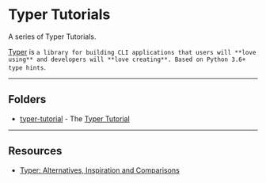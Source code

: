 # Typer Tutorials

A series of Typer Tutorials.

[Typer] is `a library for building CLI applications that users will **love using** and developers will **love creating**. Based on Python 3.6+ type hints`.

---

## Folders

- [typer-tutorial] - The [Typer Tutorial]

---

## Resources

- [Typer: Alternatives, Inspiration and Comparisons]

[//]: # (Reference Links)

[Typer]: https://typer.tiangolo.com/
[Typer Tutorial]: https://typer.tiangolo.com/tutorial/
[Typer: Alternatives, Inspiration and Comparisons]: https://typer.tiangolo.com/alternatives/


[typer-tutorial]: typer-tutorial/
